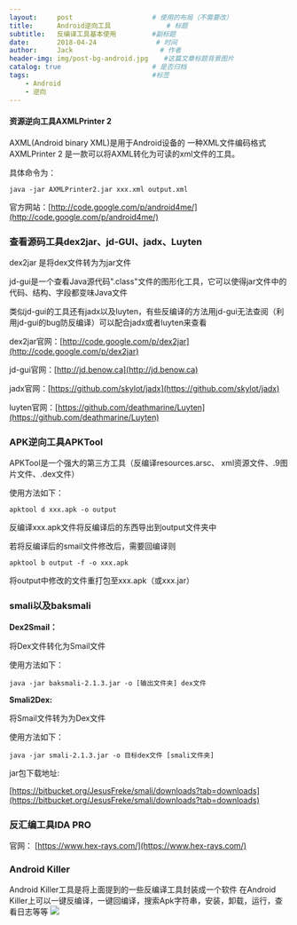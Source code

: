 ```yaml
---
layout:     post                    # 使用的布局（不需要改）
title:      Android逆向工具              # 标题 
subtitle:   反编译工具基本使用         #副标题
date:       2018-04-24               # 时间
author:     Jack                      # 作者
header-img: img/post-bg-android.jpg    #这篇文章标题背景图片
catalog: true                       # 是否归档
tags:                               #标签
    - Android
    - 逆向
---
```



#### 资源逆向工具AXMLPrinter 2
AXML(Android binary XML)是用于Android设备的 一种XML文件编码格式
AXMLPrinter 2 是一款可以将AXML转化为可读的xml文件的工具。

具体命令为：

    java -jar AXMLPrinter2.jar xxx.xml output.xml

官方网站：[http://code.google.com/p/android4me/](http://code.google.com/p/android4me/)

### 查看源码工具dex2jar、jd-GUI、jadx、Luyten
dex2jar 是将dex文件转为为jar文件

jd-gui是一个查看Java源代码".class"文件的图形化工具，它可以使得jar文件中的代码、结构、字段都变味Java文件

类似jd-gui的工具还有jadx以及luyten，有些反编译的方法用jd-gui无法查阅（利用jd-gui的bug防反编译）可以配合jadx或者luyten来查看

dex2jar官网：[http://code.google.com/p/dex2jar](http://code.google.com/p/dex2jar)

jd-gui官网：[http://jd.benow.ca](http://jd.benow.ca)

jadx官网：[https://github.com/skylot/jadx](https://github.com/skylot/jadx)

luyten官网：[https://github.com/deathmarine/Luyten](https://github.com/deathmarine/Luyten)


### APK逆向工具APKTool

APKTool是一个强大的第三方工具（反编译resources.arsc、 xml资源文件、.9图片文件、.dex文件）

使用方法如下：

    apktool d xxx.apk -o output

反编译xxx.apk文件将反编译后的东西导出到output文件夹中

若将反编译后的smail文件修改后，需要回编译则

    apktool b output -f -o xxx.apk 

将output中修改的文件重打包至xxx.apk（或xxx.jar）

### smali以及baksmali

**Dex2Smail：**

将Dex文件转化为Smail文件

使用方法如下：

    java -jar baksmali-2.1.3.jar -o [输出文件夹] dex文件 

**Smali2Dex:**

将Smail文件转为为Dex文件

使用方法如下：

    java -jar smali-2.1.3.jar -o 目标dex文件 [smali文件夹] 

jar包下载地址:

[https://bitbucket.org/JesusFreke/smali/downloads?tab=downloads](https://bitbucket.org/JesusFreke/smali/downloads?tab=downloads)


### 反汇编工具IDA PRO

官网：
[https://www.hex-rays.com/](https://www.hex-rays.com/)

### Android Killer
Android Killer工具是将上面提到的一些反编译工具封装成一个软件
在Android Killer上可以一键反编译，一键回编译，搜索Apk字符串，安装，卸载，运行，查看日志等等
![](http://ww1.sinaimg.cn/large/b5ec746bgy1frgmdws75wj21040qyk09.jpg)